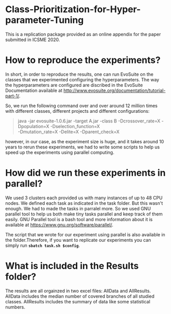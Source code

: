 # Class-Prioritization-for-Hyper-parameter-Tuning
This is a replication package provided as an online appendix for the paper submitted in ICSME 2020.

# How to reproduce the experiments?
In short, in order to reproduce the results, one can run EvoSuite on the classes that we experimented configuring the hyperparameters. The way the hyperparameters are configured are discribed in the EvoSuite Documentation available at http://www.evosuite.org/documentation/tutorial-part-1/.

So, we run the following command over and over around 12 million times with different classes, different projects and different configurations:

> java -jar evosuite-1.0.6.jar -target A.jar -class B -Dcrossover_rate=X -Dpopulation=X -Dselection_function=X    
>      -Dmutation_rate=X -Delite=X -Dparent_check=X

however, in our case, as the experiment size is huge, and it takes around 10 years to rerun these experiments, we had to write some scripts to help us speed up the experiments using parallel computing.

# How did we run these experiments in parallel?

We used 3 clusters each provided us with many instances of up to 48 CPU nodes. We defined each task as indicated in the task folder. But this wasn't enough. We had to made the tasks in parralel more. So we used GNU parallel tool to help us both make tiny tasks parallel and keep track of them easily. GNU Parallel tool is a bash tool and more information about it is available at https://www.gnu.org/software/parallel/.

The script that we wrote for our experiment using parallel is also available in the folder.Therefore, if you want to replicate our experiments you can simply run **`sbatch task.sh $config`**.

# What is included in the Results folder?
The results are all orgainzed in two excel files: AllData and AllResults.
AllData includes the median number of covered branches of all studied classes.
AllResults includes the summary of data like some statistical numbers.

